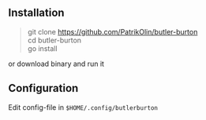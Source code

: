 ## Installation

> git clone https://github.com/PatrikOlin/butler-burton <br>
> cd butler-burton <br>
> go install

or download binary and run it

## Configuration

Edit config-file in `$HOME/.config/butlerburton`
